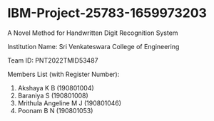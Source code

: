 # IBM-Project-25783-1659973203
A Novel Method for Handwritten Digit Recognition System

Institution Name: Sri Venkateswara College of Engineering

Team ID: PNT2022TMID53487

Members List (with Register Number):
  1. Akshaya K B (190801004)
  2. Baraniya S (190801008)
  3. Mrithula Angeline M J (190801046)
  4. Poonam B N (190801053)
